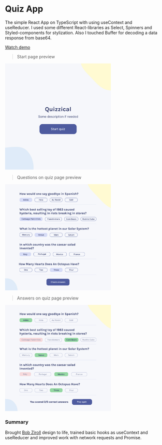 # Quiz App
The simple React App on TypeScript with using useContext and useReducer. I used some different React-libraries as Select, Spinners and Styled-components for stylization. Also I touched Buffer for decoding a data response from base64.

[Watch demo](https://evgenywas.github.io/quiz-app/)

> Start page preview

<img src="previews/preview-start-page.jpg" height="350">

> Questions on quiz page preview

<img src="previews/preview-quiz-page-questions.jpg" height="350">

> Answers on quiz page preview

<img src="previews/preview-quiz-page-answers.jpg" height="350">

### Summary
Brought [Bob Ziroll](https://github.com/bobziroll) design to life, trained basic hooks as useContext and useReducer and improved work with network requests and Promise.

